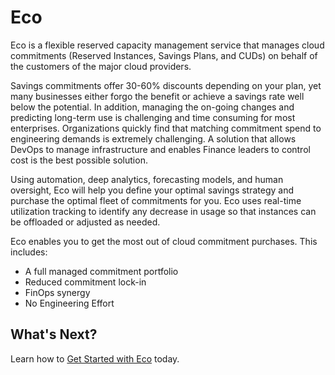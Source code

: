 # Eco

Eco is a flexible reserved capacity management service that manages cloud commitments (Reserved Instances, Savings Plans, and CUDs) on behalf of the customers of the major cloud providers. 

Savings commitments offer 30-60% discounts depending on your plan, yet many businesses either forgo the benefit or achieve a savings rate well below the potential. In addition, managing the on-going changes and predicting long-term use is challenging and time consuming for most enterprises. Organizations quickly find that matching commitment spend to engineering demands is extremely challenging. A solution that allows DevOps to manage infrastructure and enables Finance leaders to control cost is the best possible solution. 

Using automation, deep analytics, forecasting models, and human oversight, Eco will help you define your optimal savings strategy and purchase the optimal fleet of commitments for you. Eco uses real-time utilization tracking to identify any decrease in usage so that instances can be offloaded or adjusted as needed. 

Eco enables you to get the most out of cloud commitment purchases. This includes: 

* A full managed commitment portfolio 
* Reduced commitment lock-in 
* FinOps synergy 
* No Engineering Effort 

## What's Next?

Learn how to [Get Started with Eco](eco/getting-started/) today.
